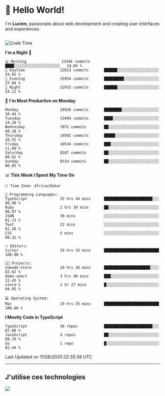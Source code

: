 # 👋 Hello World!

I'm **Lucien**, passionate about web development and creating user interfaces and experiences.

##

<!--START_SECTION:waka-->
![Code Time](http://img.shields.io/badge/Code%20Time-3%2C599%20hrs%2043%20mins-blue)

**I'm a Night 🦉** 

```text
🌞 Morning                13346 commits       ████░░░░░░░░░░░░░░░░░░░░░   14.04 % 
🌆 Daytime                22813 commits       ██████░░░░░░░░░░░░░░░░░░░   24.01 % 
🌃 Evening                35954 commits       █████████░░░░░░░░░░░░░░░░   37.84 % 
🌙 Night                  22915 commits       ██████░░░░░░░░░░░░░░░░░░░   24.11 % 
```
📅 **I'm Most Productive on Monday** 

```text
Monday                   28926 commits       ████████░░░░░░░░░░░░░░░░░   30.44 % 
Tuesday                  13494 commits       ████░░░░░░░░░░░░░░░░░░░░░   14.20 % 
Wednesday                7871 commits        ██░░░░░░░░░░░░░░░░░░░░░░░   08.28 % 
Thursday                 19502 commits       █████░░░░░░░░░░░░░░░░░░░░   20.52 % 
Friday                   10534 commits       ███░░░░░░░░░░░░░░░░░░░░░░   11.09 % 
Saturday                 8187 commits        ██░░░░░░░░░░░░░░░░░░░░░░░   08.62 % 
Sunday                   6514 commits        ██░░░░░░░░░░░░░░░░░░░░░░░   06.85 % 
```


📊 **This Week I Spent My Time On** 

```text
🕑︎ Time Zone: Africa/Dakar

💬 Programming Languages: 
TypeScript               25 hrs 44 mins      ██████████████████████░░░   86.98 % 
Ruby                     2 hrs 39 mins       ██░░░░░░░░░░░░░░░░░░░░░░░   08.97 % 
JSON                     30 mins             ░░░░░░░░░░░░░░░░░░░░░░░░░   01.72 % 
Text                     22 mins             ░░░░░░░░░░░░░░░░░░░░░░░░░   01.28 % 
CSS                      5 mins              ░░░░░░░░░░░░░░░░░░░░░░░░░   00.32 % 

🔥 Editors: 
Cursor                   29 hrs 35 mins      █████████████████████████   100.00 % 

🐱‍💻 Projects: 
nomade-store             24 hrs 26 mins      █████████████████████░░░░   82.62 % 
domo-smart               3 hrs 40 mins       ███░░░░░░░░░░░░░░░░░░░░░░   12.43 % 
store-1                  1 hr 27 mins        █░░░░░░░░░░░░░░░░░░░░░░░░   04.95 % 

💻 Operating System: 
Mac                      29 hrs 35 mins      █████████████████████████   100.00 % 
```

**I Mostly Code in TypeScript** 

```text
TypeScript               36 repos            ██████████████████████░░░   87.80 % 
JavaScript               4 repos             ██░░░░░░░░░░░░░░░░░░░░░░░   09.76 % 
Go                       1 repo              █░░░░░░░░░░░░░░░░░░░░░░░░   02.44 % 
```




 Last Updated on 11/08/2025 02:35:38 UTC
<!--END_SECTION:waka-->
---

## J'utilise ces technologies

<p align="left">
  <a href="https://skillicons.dev">
    <img src="https://skillicons.dev/icons?i=ts,js,go,ruby,css,scss,tailwind,react,vite,nextjs,docker,figma,ableton" />
  </a>
</p>

